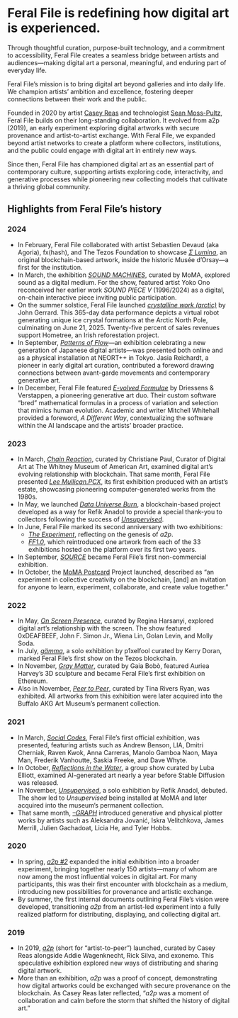 # Feral File is redefining how digital art is experienced.

Through thoughtful curation, purpose-built technology, and a commitment to accessibility, Feral File creates a seamless bridge between artists and audiences—making digital art a personal, meaningful, and enduring part of everyday life.

Feral File’s mission is to bring digital art beyond galleries and into daily life. We champion artists’ ambition and excellence, fostering deeper connections between their work and the public.

Founded in 2020 by artist [Casey Reas](https://reas.com/) and technologist [Sean Moss-Pultz](https://einstein-rosen.com), Feral File builds on their long-standing collaboration. It evolved from a2p (2019), an early experiment exploring digital artworks with secure provenance and artist-to-artist exchange. With Feral File, we expanded beyond artist networks to create a platform where collectors, institutions, and the public could engage with digital art in entirely new ways.

Since then, Feral File has championed digital art as an essential part of contemporary culture, supporting artists exploring code, interactivity, and generative processes while pioneering new collecting models that cultivate a thriving global community.


## Highlights from Feral File’s history


### 2024



* In February, Feral File collaborated with artist Sebastien Devaud (aka Agoria), fx(hash), and The Tezos Foundation to showcase *[Σ Lumina](https://feralfile.com/research-and-development/le-code-dorsay)*, an original blockchain-based artwork, inside the historic Musée d’Orsay—a first for the institution.
* In March, the exhibition *[SOUND MACHINES](https://feralfile.com/exhibitions/sound-machines-xz1)*, curated by MoMA, explored sound as a digital medium. For the show, featured artist Yoko Ono reconceived her earlier work *SOUND PIECE V* (1996/2024) as a digital, on-chain interactive piece inviting public participation.
* On the summer solstice, Feral File launched *[crystalline work (arctic)](https://feralfile.com/explore/exhibitions/crystalline-work-5ze)* by John Gerrard. This 365-day data performance depicts a virtual robot generating unique ice crystal formations at the Arctic North Pole, culminating on June 21, 2025. Twenty-five percent of sales revenues support Hometree, an Irish reforestation project.
* In September, *[Patterns of Flow](https://feralfile.com/explore/exhibitions/liu-renopatan-patterns-of-flow-nhk)*—an exhibition celebrating a new generation of Japanese digital artists—was presented both online and as a physical installation at NEORT++ in Tokyo. Jasia Reichardt, a pioneer in early digital art curation, contributed a foreword drawing connections between avant-garde movements and contemporary generative art.
* In December, Feral File featured *[E-volved Formulae](https://feralfile.com/explore/exhibitions/e-volved-formulae-8an)* by Driessens & Verstappen, a pioneering generative art duo. Their custom software “bred” mathematical formulas in a process of variation and selection that mimics human evolution. Academic and writer Mitchell Whitehall provided a foreword, *A Different Way*, contextualizing the software within the AI landscape and the artists’ broader practice.


### 2023



* In March, *[Chain Reaction](https://feralfile.com/exhibitions/chain-reaction-tan)*, curated by Christiane Paul, Curator of Digital Art at The Whitney Museum of American Art, examined digital art’s evolving relationship with blockchain. That same month, Feral File presented *[Lee Mullican.PCX](https://feralfile.com/exhibitions/leemullican-pcx-ff8)*, its first exhibition produced with an artist’s estate, showcasing pioneering computer-generated works from the 1980s.
* In May, we launched *[Data Universe Burn](https://feralfile.com/research-and-development/data-universe-burn)*, a blockchain-based project developed as a way for Refik Anadol to provide a special thank-you to collectors following the success of *[Unsupervised](https://feralfile.com/explore/exhibitions/unsupervised-sla)*.
* In June, Feral File marked its second anniversary with two exhibitions:
    * *[The Experiment](https://retrospective.feralfile.com/the-experiment-6jy)*, reflecting on the genesis of *a2p*.
    * *[FF1.0](https://retrospective.feralfile.com/ff1)*, which reintroduced one artwork from each of the 33 exhibitions hosted on the platform over its first two years.
* In September, *[SOURCE](https://feralfile.com/exhibitions/source)* became Feral File’s first non-commercial exhibition.
* In October, the [MoMA Postcard](https://www.moma.org/calendar/exhibitions/5618) Project launched, described as “an experiment in collective creativity on the blockchain, [and] an invitation for anyone to learn, experiment, collaborate, and create value together.”


### 2022



* In May, *[On Screen Presence](https://feralfile.com/exhibitions/on-screen-presence-kpb)*, curated by Regina Harsanyi, explored digital art’s relationship with the screen. The show featured 0xDEAFBEEF, John F. Simon Jr., Wiena Lin, Golan Levin, and Molly Soda.
* In July, *[gämma](https://feralfile.com/explore/exhibitions/gamma-mev)*, a solo exhibition by p1xelfool curated by Kerry Doran, marked Feral File’s first show on the Tezos blockchain.
* In November, *[Gray Matter](https://feralfile.com/explore/exhibitions/gray-matter-dn1)*, curated by Gaia Bobò, featured Auriea Harvey’s 3D sculpture and became Feral File’s first exhibition on Ethereum.
* Also in November, *[Peer to Peer](https://feralfile.com/explore/exhibitions/peer-to-peer-pjb)*, curated by Tina Rivers Ryan, was exhibited. All artworks from this exhibition were later acquired into the Buffalo AKG Art Museum’s permanent collection.


### 2021



* In March, *[Social Codes](https://feralfile.com/explore/exhibitions/social-codes-pcl)*, Feral File’s first official exhibition, was presented, featuring artists such as Andrew Benson, LIA, Dmitri Cherniak, Raven Kwok, Anna Carreras, Manolo Gamboa Naon, Maya Man, Frederik Vanhoutte, Saskia Freeke, and Dave Whyte.
* In October, *[Reflections in the Water](https://feralfile.com/explore/exhibitions/reflections-in-the-water-9ov)*, a group show curated by Luba Elliott, examined AI-generated art nearly a year before Stable Diffusion was released.
* In November, *[Unsupervised](https://feralfile.com/explore/exhibitions/unsupervised-sla)*, a solo exhibition by Refik Anadol, debuted. The show led to *Unsupervised* being installed at MoMA and later acquired into the museum’s permanent collection.
* That same month, *[–GRAPH](https://feralfile.com/explore/exhibitions/graph-eg6)* introduced generative and physical plotter works by artists such as Aleksandra Jovanić, Iskra Velitchkova, James Merrill, Julien Gachadoat, Licia He, and Tyler Hobbs.


### 2020



* In spring, *[a2p #2](https://a2p.bitmark.com/v2/artworks)* expanded the initial exhibition into a broader experiment, bringing together nearly 150 artists—many of whom are now among the most influential voices in digital art. For many participants, this was their first encounter with blockchain as a medium, introducing new possibilities for provenance and artistic exchange.
* By summer, the first internal documents outlining Feral File’s vision were developed, transitioning *a2p* from an artist-led experiment into a fully realized platform for distributing, displaying, and collecting digital art.


### 2019



* In 2019, *[a2p](https://a2p.bitmark.com/v1/artworks)* (short for “artist-to-peer”) launched, curated by Casey Reas alongside Addie Wagenknecht, Rick Silva, and exonemo. This speculative exhibition explored new ways of distributing and sharing digital artwork.
* More than an exhibition, *a2p* was a proof of concept, demonstrating how digital artworks could be exchanged with secure provenance on the blockchain. As Casey Reas later reflected, “*a2p* was a moment of collaboration and calm before the storm that shifted the history of digital art.”
